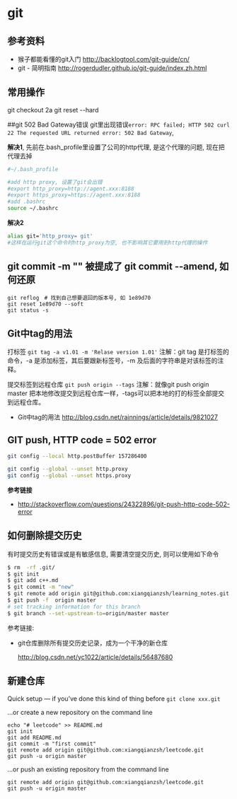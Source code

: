 # git
## 参考资料
- 猴子都能看懂的git入门
http://backlogtool.com/git-guide/cn/
- git - 简明指南
http://rogerdudler.github.io/git-guide/index.zh.html


## 常用操作
git checkout 2a
git reset --hard




##git 502 Bad Gateway错误
git里出现错误`error: RPC failed; HTTP 502 curl 22 The requested URL returned error: 502 Bad Gateway`, 

**解决1**, 先前在.bash_profile里设置了公司的http代理, 是这个代理的问题, 现在把代理去掉
```bash
#~/.bash_profile

#add http proxy, 设置了git会出错
#export http_proxy=http://agent.xxx:8188
#export https_proxy=https://agent.xxx:8188
#add .bashrc
source ~/.bashrc
```
**解决2**
```bash
alias git='http_proxy= git'
#这样在运行git这个命令时http_proxy为空, 也不影响其它要用到http代理的操作
```

## git commit -m "" 被提成了 git commit --amend, 如何还原
```
git reflog　# 找到自己想要退回的版本号, 如 1e89d70
git reset 1e89d70 --soft
git status -s
```

## Git中tag的用法
打标签
`git tag -a v1.01 -m 'Relase version 1.01'`
注解：git tag 是打标签的命令，-a 是添加标签，其后要跟新标签号，-m 及后面的字符串是对该标签的注释。

提交标签到远程仓库
`git push origin --tags`
注解：就像git push origin master 把本地修改提交到远程仓库一样，-tags可以把本地的打的标签全部提交到远程仓库。
- Git中tag的用法
http://blog.csdn.net/rainnings/article/details/9821027

## GIT push, HTTP code = 502 error

```bash
git config --local http.postBuffer 157286400
```

```bash
git config --global --unset http.proxy
git config --global --unset https.proxy
```
**参考链接**
- http://stackoverflow.com/questions/24322896/git-push-http-code-502-error


## 如何删除提交历史
有时提交历史有错误或是有敏感信息, 需要清空提交历史, 则可以使用如下命令
```bash
$ rm  -rf .git/
$ git init
$ git add c++.md
$ git commit -m "new"
$ git remote add origin git@github.com:xiangqianzsh/learning_notes.git
$ git push -f  origin master
# set tracking information for this branch
$ git branch --set-upstream-to=origin/master master
```
参考链接:
- git仓库删除所有提交历史记录，成为一个干净的新仓库

  http://blog.csdn.net/yc1022/article/details/56487680


## 新建仓库
Quick setup — if you’ve done this kind of thing before
`git clone xxx.git`

...or create a new repository on the command line
```
echo "# leetcode" >> README.md
git init
git add README.md
git commit -m "first commit"
git remote add origin git@github.com:xiangqianzsh/leetcode.git
git push -u origin master
```
...or push an existing repository from the command line
```
git remote add origin git@github.com:xiangqianzsh/leetcode.git
git push -u origin master
```

